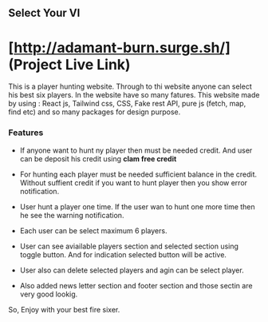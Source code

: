 ## Select Your VI

# [http://adamant-burn.surge.sh/] (Project Live Link)

This is a player hunting website. Through to thi website anyone can select his best six players. In the website have so many fatures. This website made by using : React js, Tailwind css, CSS, Fake rest API, pure js (fetch, map, find etc) and so many packages for design purpose. 

### Features

- If anyone want to hunt ny player then must be needed credit. And user can be deposit his credit using **clam free credit**

- For hunting each player must be needed sufficient balance in the credit. Without suffient credit if you want to hunt player then you show error notification.

- User hunt a player one time. If the user wan to hunt one more time then he see the warning notification.

- Each user can be select maximum 6 players. 

- User can see aviailable players section and selected section using toggle button. And for indication selected button will be active.

- User also can delete selected players and agin can be select player. 

- Also added news letter section and footer section and those sectin are very good lookig. 

So, Enjoy with your best fire sixer. 
